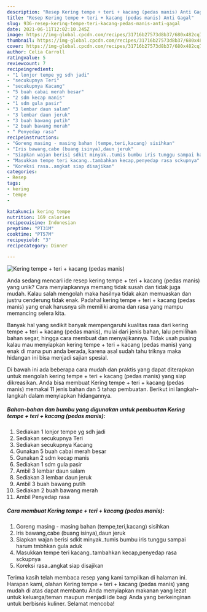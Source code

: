 ```yaml
---
description: "Resep Kering tempe + teri + kacang (pedas manis) Anti Gagal"
title: "Resep Kering tempe + teri + kacang (pedas manis) Anti Gagal"
slug: 936-resep-kering-tempe-teri-kacang-pedas-manis-anti-gagal
date: 2021-06-11T12:02:10.245Z
image: https://img-global.cpcdn.com/recipes/31716b27573d8b37/680x482cq70/kering-tempe-teri-kacang-pedas-manis-foto-resep-utama.jpg
thumbnail: https://img-global.cpcdn.com/recipes/31716b27573d8b37/680x482cq70/kering-tempe-teri-kacang-pedas-manis-foto-resep-utama.jpg
cover: https://img-global.cpcdn.com/recipes/31716b27573d8b37/680x482cq70/kering-tempe-teri-kacang-pedas-manis-foto-resep-utama.jpg
author: Celia Carroll
ratingvalue: 5
reviewcount: 7
recipeingredient:
- "1 lonjor tempe yg sdh jadi"
- "secukupnya Teri"
- "secukupnya Kacang"
- "5 buah cabai merah besar"
- "2 sdm kecap manis"
- "1 sdm gula pasir"
- "3 lembar daun salam"
- "3 lembar daun jeruk"
- "3 buah bawang putih"
- "2 buah bawang merah"
- " Penyedap rasa"
recipeinstructions:
- "Goreng masing - masing bahan (tempe,teri,kacang) sisihkan"
- "Iris bawang,cabe (buang isinya),daun jeruk"
- "Siapkan wajan berisi sdkit minyak..tumis bumbu iris tunggu sampai harum tmbhkan gula aduk"
- "Masukkan tempe teri kacang..tambahkan kecap,penyedap rasa sckupnya"
- "Koreksi rasa..angkat siap disajikan"
categories:
- Resep
tags:
- kering
- tempe
- 

katakunci: kering tempe  
nutrition: 169 calories
recipecuisine: Indonesian
preptime: "PT31M"
cooktime: "PT57M"
recipeyield: "3"
recipecategory: Dinner

---
```



![Kering tempe + teri + kacang (pedas manis)](https://img-global.cpcdn.com/recipes/31716b27573d8b37/680x482cq70/kering-tempe-teri-kacang-pedas-manis-foto-resep-utama.jpg)

Anda sedang mencari ide resep kering tempe + teri + kacang (pedas manis) yang unik? Cara menyiapkannya memang tidak susah dan tidak juga mudah. Kalau salah mengolah maka hasilnya tidak akan memuaskan dan justru cenderung tidak enak. Padahal kering tempe + teri + kacang (pedas manis) yang enak harusnya sih memiliki aroma dan rasa yang mampu memancing selera kita.

Banyak hal yang sedikit banyak mempengaruhi kualitas rasa dari kering tempe + teri + kacang (pedas manis), mulai dari jenis bahan, lalu pemilihan bahan segar, hingga cara membuat dan menyajikannya. Tidak usah pusing kalau mau menyiapkan kering tempe + teri + kacang (pedas manis) yang enak di mana pun anda berada, karena asal sudah tahu triknya maka hidangan ini bisa menjadi sajian spesial.




Di bawah ini ada beberapa cara mudah dan praktis yang dapat diterapkan untuk mengolah kering tempe + teri + kacang (pedas manis) yang siap dikreasikan. Anda bisa membuat Kering tempe + teri + kacang (pedas manis) memakai 11 jenis bahan dan 5 tahap pembuatan. Berikut ini langkah-langkah dalam menyiapkan hidangannya.

<!--inarticleads1-->

##### Bahan-bahan dan bumbu yang digunakan untuk pembuatan Kering tempe + teri + kacang (pedas manis):

1. Sediakan 1 lonjor tempe yg sdh jadi
1. Sediakan secukupnya Teri
1. Sediakan secukupnya Kacang
1. Gunakan 5 buah cabai merah besar
1. Gunakan 2 sdm kecap manis
1. Sediakan 1 sdm gula pasir
1. Ambil 3 lembar daun salam
1. Sediakan 3 lembar daun jeruk
1. Ambil 3 buah bawang putih
1. Sediakan 2 buah bawang merah
1. Ambil  Penyedap rasa




<!--inarticleads2-->

##### Cara membuat Kering tempe + teri + kacang (pedas manis):

1. Goreng masing - masing bahan (tempe,teri,kacang) sisihkan
1. Iris bawang,cabe (buang isinya),daun jeruk
1. Siapkan wajan berisi sdkit minyak..tumis bumbu iris tunggu sampai harum tmbhkan gula aduk
1. Masukkan tempe teri kacang..tambahkan kecap,penyedap rasa sckupnya
1. Koreksi rasa..angkat siap disajikan




Terima kasih telah membaca resep yang kami tampilkan di halaman ini. Harapan kami, olahan Kering tempe + teri + kacang (pedas manis) yang mudah di atas dapat membantu Anda menyiapkan makanan yang lezat untuk keluarga/teman maupun menjadi ide bagi Anda yang berkeinginan untuk berbisnis kuliner. Selamat mencoba!
